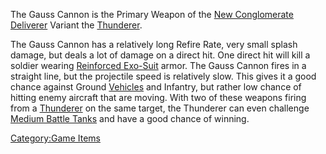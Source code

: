 The Gauss Cannon is the Primary Weapon of the [New
Conglomerate](/New_Conglomerate "wikilink")
[Deliverer](/Deliverer "wikilink") Variant the
[Thunderer](/Thunderer "wikilink").

The Gauss Cannon has a relatively long Refire Rate, very small splash
damage, but deals a lot of damage on a direct hit. One direct hit will
kill a soldier wearing [Reinforced
Exo-Suit](/Reinforced_Exo-Suit "wikilink") armor. The Gauss Cannon fires
in a straight line, but the projectile speed is relatively slow. This
gives it a good chance against Ground [Vehicles](/Vehicle "wikilink") and
Infantry, but rather low chance of hitting enemy aircraft that are
moving. With two of these weapons firing from a
[Thunderer](/Thunderer "wikilink") on the same target, the Thunderer can
even challenge [Medium Battle Tanks](/Medium_Battle_Tank "wikilink") and
have a good chance of winning.

[Category:Game Items](/Category:Game_Items "wikilink")
